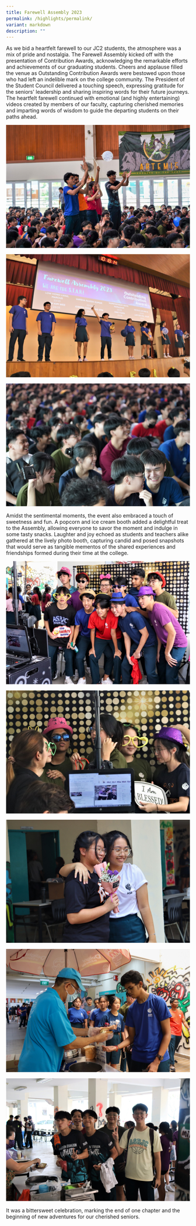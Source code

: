 ```yaml
---
title: Farewell Assembly 2023
permalink: /highlights/permalink/
variant: markdown
description: ""
---
```

As we bid a heartfelt farewell to our JC2 students, the atmosphere was a mix of pride and nostalgia. The Farewell Assembly kicked off with the presentation of Contribution Awards, acknowledging the remarkable efforts and achievements of our graduating students. Cheers and applause filled the venue as Outstanding Contribution Awards were bestowed upon those who had left an indelible mark on the college community. The President of the Student Council delivered a touching speech, expressing gratitude for the seniors' leadership and sharing inspiring words for their future journeys. The heartfelt farewell continued with emotional (and highly entertaining) videos created by members of our faculty, capturing cherished memories and imparting words of wisdom to guide the departing students on their paths ahead.

 ![](/images/copy%20of%20dsc012711.jpg)
 
 ![](/images/img_9844a.JPG)
 
 ![](/images/dsc00516aa.JPG)

Amidst the sentimental moments, the event also embraced a touch of sweetness and fun. A popcorn and ice cream booth added a delightful treat to the Assembly, allowing everyone to savor the moment and indulge in some tasty snacks. Laughter and joy echoed as students and teachers alike gathered at the lively photo booth, capturing candid and posed snapshots that would serve as tangible mementos of the shared experiences and friendships formed during their time at the college. 


 ![](/images/copy%20of%20copy%20of%20img_0091a.jpg)
 
 ![](/images/img_0116aa.JPG)
 
 ![](/images/copy%20of%20img_0140.jpg) 
 
 ![](/images/copy%20of%20img_0031.jpg)
 
 ![](/images/copy%20of%20img_0106aa.JPG)
 
 It was a bittersweet celebration, marking the end of one chapter and the beginning of new adventures for our cherished seniors.